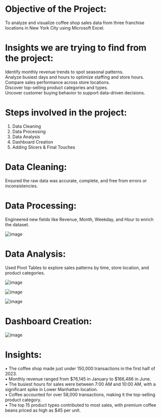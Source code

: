 # Objective of the Project: <br>

To analyze and visualize coffee shop sales data from three franchise locations in New York City using Microsoft Excel. <br>


# Insights we are trying to find from the project: <br>

Identify monthly revenue trends to spot seasonal patterns. <br>
Analyze busiest days and hours to optimize staffing and store hours. <br>
Compare sales performance across store locations. <br>
Discover top-selling product categories and types. <br>
Uncover customer buying behavior to support data-driven decisions. <br>

# Steps involved in the project: <br>

1.	Data Cleaning <br>
2.	Data Processing <br>
3.	Data Analysis <br>
4.	Dashboard Creation <br>
5.	Adding Slicers & Final Touches <br>

# Data Cleaning: <br>

Ensured the raw data was accurate, complete, and free from errors or inconsistencies. <br>

# Data Processing: <br>

Engineered new fields like Revenue, Month, Weekday, and Hour to enrich the dataset. <br>


![image](https://github.com/user-attachments/assets/6a48b85a-d56f-4f58-8034-6879de53fe99)

#  Data Analysis: <br>
Used Pivot Tables to explore sales patterns by time, store location, and product categories. <br>


![image](https://github.com/user-attachments/assets/c867b972-00d6-4e21-9963-08a017c439e9) 


![image](https://github.com/user-attachments/assets/63b731f0-e1f4-487e-b8f2-4bce8a2018f6)


![image](https://github.com/user-attachments/assets/e099b01f-846c-43e7-9813-7ef6f1489d02) <br>

# Dashboard Creation: <br>


![image](https://github.com/user-attachments/assets/7e398e60-a30f-4c41-9a8d-49f7ee5d2974)<br>

# Insights: <br>

•	The coffee shop made just under 150,000 transactions in the first half of 2023. <br>
•	Monthly revenue ranged from $76,145 in January to $166,486 in June. <br>
•	The busiest hours for sales were between 7:00 AM and 10:00 AM, with a significant spike in Lower Manhattan location. <br>
•	Coffee accounted for over 58,000 transactions, making it the top-selling product category. <br>
•	The top 15 product types contributed to most sales, with premium coffee beans priced as high as $45 per unit. <br>



